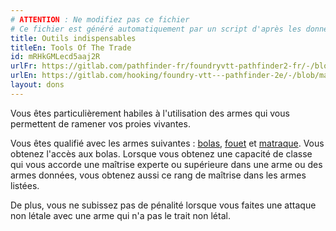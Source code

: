 ```yaml
---
# ATTENTION : Ne modifiez pas ce fichier
# Ce fichier est généré automatiquement par un script d'après les données du module Foundry VTT officiel et de sa traduction
title: Outils indispensables
titleEn: Tools Of The Trade
id: mRHkGMLecd5aaj2R
urlFr: https://gitlab.com/pathfinder-fr/foundryvtt-pathfinder2-fr/-/blob/master/data/feats/mRHkGMLecd5aaj2R.htm
urlEn: https://gitlab.com/hooking/foundry-vtt---pathfinder-2e/-/blob/master/packs/data/feats.db/tools-of-the-trade.json
layout: dons
---
```

Vous êtes particulièrement habiles à l'utilisation des armes qui vous permettent de ramener vos proies vivantes.

Vous êtes qualifié avec les armes suivantes : [bolas](../équipements/bolas.html), [fouet](../équipements/fouet.html) et [matraque](../équipements/matraque.html). Vous obtenez l'accès aux bolas. Lorsque vous obtenez une capacité de classe qui vous accorde une maîtrise experte ou supérieure dans une arme ou des armes données, vous obtenez aussi ce rang de maîtrise dans les armes listées.

De plus, vous ne subissez pas de pénalité lorsque vous faites une attaque non létale avec une arme qui n'a pas le trait non létal.
